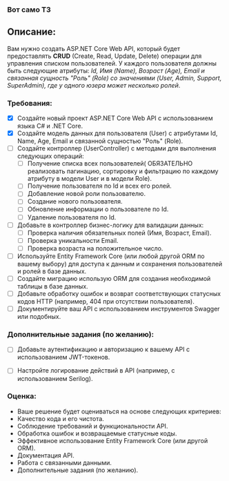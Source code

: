 ﻿### Вот само ТЗ

## Описание:

Вам нужно создать ASP.NET Core Web API, который будет предоставлять **CRUD** (Create, Read, Update, Delete) операции для управления списком пользователей. У каждого пользователя должны быть следующие атрибуты: _Id, Имя (Name), Возраст (Age), Email и связанная сущность "Роль" (Role) со значениями (User, Admin, Support, SuperAdmin), где у одного юзера может несколько ролей_.

### Требования:
- [x] Создайте новый проект ASP.NET Core Web API с использованием языка C# и .NET Core.
- [x] Создайте модель данных для пользователя (User) с атрибутами Id, Name, Age, Email и связанной сущностью "Роль" (Role).
- [ ] Создайте контроллер (UserController) с методами для выполнения следующих операций:
   - [ ] Получение списка всех пользователей( ОБЯЗАТЕЛЬНО реализовать пагинацию, сортировку и фильтрацию по каждому атрибуту в модели User и в модели Role).
   - [ ] Получение пользователя по Id и всех его ролей.
   - [ ] Добавление новой роли пользователю.
   - [ ] Создание нового пользователя.
   - [ ] Обновление информации о пользователе по Id.
   - [ ] Удаление пользователя по Id.
- [ ] Добавьте в контроллер бизнес-логику для валидации данных:
  - [ ] Проверка наличия обязательных полей (Имя, Возраст, Email).
  - [ ] Проверка уникальности Email.
  - [ ] Проверка возраста на положительное число.
- [ ] Используйте Entity Framework Core (или любой другой ORM по вашему выбору) для доступа к данным и сохранения пользователей и ролей в базе данных.
- [ ] Создайте миграцию использую ORM для создания необходимой таблицы в базе данных.
- [ ] Добавьте обработку ошибок и возврат соответствующих статусных кодов HTTP (например, 404 при отсутствии пользователя).
- [ ] Документируйте ваш API с использованием инструментов Swagger или подобных.
### Дополнительные задания (по желанию):
- [ ] Добавьте аутентификацию и авторизацию к вашему API с использованием JWT-токенов.
- [ ] Настройте логирование действий в API (например, с использованием Serilog).


### Оценка:
- Ваше решение будет оцениваться на основе следующих критериев:
- Качество кода и его чистота.
- Соблюдение требований и функциональности API.
- Обработка ошибок и возвращаемые статусные коды.
- Эффективное использование Entity Framework Core (или другой ORM).
- Документация API.
- Работа с связанными данными.
- Дополнительные задания (по желанию).